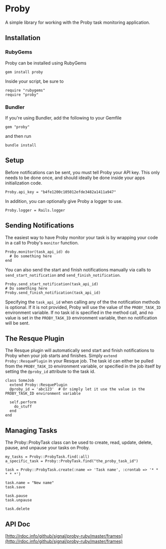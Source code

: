 # Proby
A simple library for working with the Proby task monitoring application.


Installation
------------

### RubyGems ###
Proby can be installed using RubyGems

    gem install proby

Inside your script, be sure to

    require "rubygems"
    require "proby"

### Bundler ###
If you're using Bundler, add the following to your Gemfile

    gem "proby"

and then run

    bundle install


Setup
-----
Before notifications can be sent, you must tell Proby your API key.  This only needs to be done once,
and should ideally be done inside your apps initialization code.

    Proby.api_key = "b4fe1200c105012efde3482a1411a947"

In addition, you can optionally give Proby a logger to use.

    Proby.logger = Rails.logger


Sending Notifications
---------------------
The easiest way to have Proby monitor your task is by wrapping your code in a call to Proby's `monitor` function.

    Proby.monitor(task_api_id) do
      # Do something here
    end

You can also send the start and finish notifications manually via calls to `send_start_notification` and `send_finish_notification`.

    Proby.send_start_notification(task_api_id)
    # Do something here
    Proby.send_finish_notification(task_api_id)

Specifying the `task_api_id` when calling any of the the notification methods is optional.  If it is not provided,
Proby will use the value of the `PROBY_TASK_ID` environment variable.  If no task id is specified
in the method call, and no value is set in the `PROBY_TASK_ID` environment variable, then no notification
will be sent.


The Resque Plugin
-----------------
The Resque plugin will automatically send start and finish notifications to Proby when your job
starts and finishes.  Simply `extend Proby::ResquePlugin` in your Resque job.  The task id
can either be pulled from the `PROBY_TASK_ID` environment variable, or specified in the job itself
by setting the `@proby_id` attribute to the task id.

    class SomeJob
      extend Proby::ResquePlugin
      @proby_id = 'abc123'  # Or simply let it use the value in the PROBY_TASK_ID environment variable

      self.perform
        do_stuff
      end
    end


Managing Tasks
--------------
The Proby::ProbyTask class can be used to create, read, update, delete, pause, and unpause your
tasks on Proby.

    my_tasks = Proby::ProbyTask.find(:all)
    a_specific_task = Proby::ProbyTask.find("the_proby_task_id")

    task = Proby::ProbyTask.create(:name => 'Task name', :crontab => '* * * * *')

    task.name = "New name"
    task.save

    task.pause
    task.unpause

    task.delete


API Doc
-------
[http://rdoc.info/github/signal/proby-ruby/master/frames](http://rdoc.info/github/signal/proby-ruby/master/frames)

